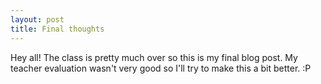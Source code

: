 ```yaml
---
layout: post
title: Final thoughts
---
```


Hey all! The class is pretty much over so this is my final blog post. My teacher evaluation wasn't very good so I'll try to make this a bit better. :P
